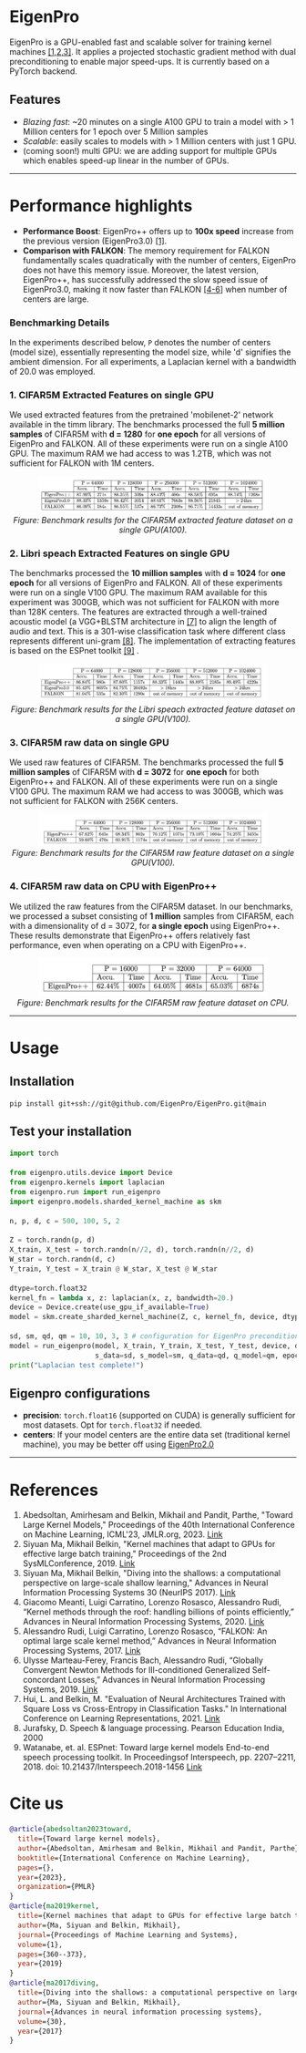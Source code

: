 # EigenPro
EigenPro is a GPU-enabled fast and scalable solver for training kernel machines [[1,2,3]](#References).
It applies a projected stochastic gradient method with dual preconditioning to enable major speed-ups.
It is currently based on a PyTorch backend.

## Features
- *Blazing fast*: ~20 minutes on a single A100 GPU to train a model with > 1 Million centers for 1 epoch over 5 Million samples
- *Scalable*: easily scales to models with > 1 Million centers with just 1 GPU.
- (coming soon!) multi GPU: we are adding support for multiple GPUs which enables speed-up linear in the number of GPUs.
---

# Performance highlights
- **Performance Boost**: EigenPro++ offers up to **100x speed** increase from the previous version (EigenPro3.0) [[1]](#References).
- **Comparison with FALKON**: The memory requirement for FALKON fundamentally scales quadratically with the number of centers, EigenPro does not have this memory issue. Moreover, the latest version, EigenPro++, has successfully addressed the slow speed issue of EigenPro3.0, making it now faster than FALKON [[4-6]](#References) when number of centers are large.

### Benchmarking Details
In the experiments described below, `P` denotes the number of centers (model size), essentially representing the model size, while 'd' signifies the ambient dimension. For all experiments, a Laplacian kernel with a bandwidth of 20.0 was employed.

### 1. CIFAR5M Extracted Features on single GPU

We used extracted features from the pretrained 'mobilenet-2' network available in the timm library. The benchmarks processed the full **5 million samples** of CIFAR5M with **d = 1280** for **one epoch** for all versions of EigenPro and FALKON. All of these experiments were run on a single A100 GPU. The maximum RAM we had access to was 1.2TB, which was not sufficient for FALKON with 1M centers.


<div align="center">
  <img src="imgs/CIFAR5M_EXTRACTED.png" alt="CIFAR5M" style="max-width:80%;"/>
  <br>
  <em>Figure: Benchmark results for the CIFAR5M extracted feature dataset on a single GPU(A100).</em>
</div>



### 2. Libri speach Extracted Features on single GPU

The benchmarks processed the **10 million samples** with **d = 1024** for **one epoch** for all versions of EigenPro and FALKON. All of these experiments were run on a single V100 GPU. The maximum RAM available for this experiment was 300GB, which was not sufficient for FALKON with more than 128K centers. The features are extracted through a well-trained acoustic model (a VGG+BLSTM architecture in [[7]](#References) to align the length of audio and text. This is a 301-wise classification task where different class represents different uni-gram [[8]](#References). The implementation of extracting features is based on the ESPnet toolkit [[9]](#References) .

<div align="center">
  <img src="imgs/Libri.png" alt="CIFAR5M" style="max-width:80%;"/>
  <br>
  <em>Figure: Benchmark results for the Libri speach extracted feature dataset on a single GPU(V100).</em>
</div>

### 3. CIFAR5M raw data on single GPU

We used raw features of CIFAR5M. The benchmarks processed the full **5 million samples** of CIFAR5M with **d = 3072** for **one epoch** for both EigenPro++ and FALKON. All of these experiments were run on a single V100 GPU. The maximum RAM we had access to was 300GB, which was not sufficient for FALKON with 256K centers.


<div align="center">
  <img src="imgs/cifar5m_raw.png" alt="CIFAR5M" style="max-width:80%;"/>
  <br>
  <em>Figure: Benchmark results for the CIFAR5M raw feature dataset on a single GPU(V100).</em>
</div>

### 4. CIFAR5M raw data on CPU with EigenPro++

We utilized the raw features from the CIFAR5M dataset. In our benchmarks, we processed a subset consisting of **1 million** samples from CIFAR5M, each with a dimensionality of d = 3072, for **a single epoch** using EigenPro++. These results demonstrate that EigenPro++ offers relatively fast performance, even when operating on a CPU with EigenPro++.

<div align="center">
  <img src="imgs/CPU.png" alt="CIFAR5M-CPU" style="max-width:80%;"/>
  <br>
  <em>Figure: Benchmark results for the CIFAR5M raw feature dataset on CPU.</em>
</div>


---
# Usage

## Installation

```
pip install git+ssh://git@github.com/EigenPro/EigenPro.git@main
```

## Test your installation

```python
import torch

from eigenpro.utils.device import Device
from eigenpro.kernels import laplacian
from eigenpro.run import run_eigenpro
import eigenpro.models.sharded_kernel_machine as skm

n, p, d, c = 500, 100, 5, 2

Z = torch.randn(p, d)
X_train, X_test = torch.randn(n//2, d), torch.randn(n//2, d)
W_star = torch.randn(d, c)
Y_train, Y_test = X_train @ W_star, X_test @ W_star

dtype=torch.float32
kernel_fn = lambda x, z: laplacian(x, z, bandwidth=20.)
device = Device.create(use_gpu_if_available=True)
model = skm.create_sharded_kernel_machine(Z, c, kernel_fn, device, dtype=dtype, tmp_centers_coeff=2)

sd, sm, qd, qm = 10, 10, 3, 3 # configuration for EigenPro preconditioners
model = run_eigenpro(model, X_train, Y_train, X_test, Y_test, device, dtype=dtype, kernel=kernel_fn,
                     s_data=sd, s_model=sm, q_data=qd, q_model=qm, epochs=2, accumulated_gradients=True)
print("Laplacian test complete!")
```

## Eigenpro configurations

- **precision**: `torch.float16` (supported on CUDA) is generally sufficient for most datasets. Opt for `torch.float32` if needed.
- **centers**: If your model centers are the entire data set (traditional kernel machine), you may be better off using [EigenPro2.0](https://github.com/EigenPro/EigenPro-pytorch)
     
---

# References
1. Abedsoltan, Amirhesam and Belkin, Mikhail and Pandit, Parthe, "Toward Large Kernel Models," Proceedings of the 40th International Conference on Machine Learning, ICML'23, JMLR.org, 2023. [Link](https://proceedings.mlr.press/v202/abedsoltan23a/abedsoltan23a.pdf)
2. Siyuan Ma, Mikhail Belkin, "Kernel machines that adapt to GPUs for effective large batch training," Proceedings of the 2nd SysMLConference, 2019. [Link](https://mlsys.org/Conferences/2019/doc/2019/171.pdf)
3. Siyuan Ma, Mikhail Belkin, "Diving into the shallows: a computational perspective on large-scale shallow learning," Advances in Neural Information Processing Systems 30 (NeurIPS 2017). [Link](https://proceedings.neurips.cc/paper_files/paper/2017/file/bf424cb7b0dea050a42b9739eb261a3a-Paper.pdf)
4. Giacomo Meanti, Luigi Carratino, Lorenzo Rosasco, Alessandro Rudi, “Kernel methods through the roof: handling billions of points efficiently,” Advances in Neural Information Processing Systems, 2020. [Link](https://proceedings.neurips.cc/paper_files/paper/2020/file/a59afb1b7d82ec353921a55c579ee26d-Paper.pdf)
5. Alessandro Rudi, Luigi Carratino, Lorenzo Rosasco, “FALKON: An optimal large scale kernel method,” Advances in Neural Information Processing Systems, 2017. [Link](https://papers.nips.cc/paper_files/paper/2017/file/05546b0e38ab9175cd905eebcc6ebb76-Paper.pdf)
6. Ulysse Marteau-Ferey, Francis Bach, Alessandro Rudi, “Globally Convergent Newton Methods for Ill-conditioned Generalized Self-concordant Losses,” Advances in Neural Information Processing Systems, 2019. [Link](https://arxiv.org/pdf/1907.01771.pdf)
7. Hui, L. and Belkin, M. "Evaluation of Neural Architectures Trained with Square Loss vs Cross-Entropy in Classification Tasks." In International Conference on Learning Representations, 2021. [Link](https://arxiv.org/abs/2006.07322)
8. Jurafsky, D. Speech & language processing. Pearson Education India, 2000
9. Watanabe, et. al. ESPnet: Toward large kernel models End-to-end speech processing toolkit. In Proceedingsof Interspeech, pp. 2207–2211, 2018. doi: 10.21437/Interspeech.2018-1456 [Link](https://www.isca-speech.org/archive/interspeech_2018/watanabe18_interspeech.html)

# Cite us
```bibtex
@article{abedsoltan2023toward,
  title={Toward large kernel models},
  author={Abedsoltan, Amirhesam and Belkin, Mikhail and Pandit, Parthe},
  booktitle={International Conference on Machine Learning},
  pages={},
  year={2023},
  organization={PMLR}
}
@article{ma2019kernel,
  title={Kernel machines that adapt to GPUs for effective large batch training},
  author={Ma, Siyuan and Belkin, Mikhail},
  journal={Proceedings of Machine Learning and Systems},
  volume={1},
  pages={360--373},
  year={2019}
}
@article{ma2017diving,
  title={Diving into the shallows: a computational perspective on large-scale shallow learning},
  author={Ma, Siyuan and Belkin, Mikhail},
  journal={Advances in neural information processing systems},
  volume={30},
  year={2017}
}
```
